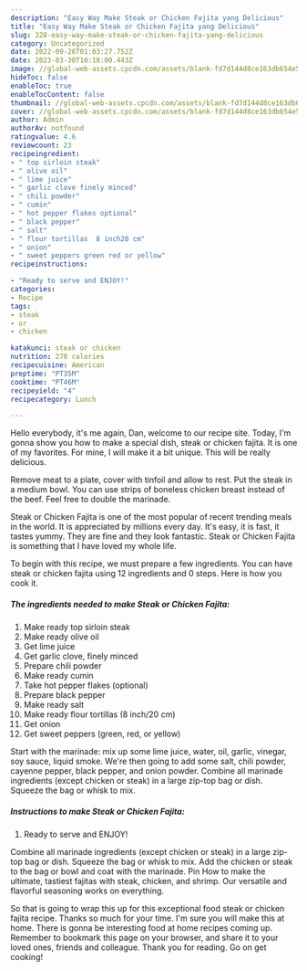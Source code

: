 ```yaml
---
description: "Easy Way Make Steak or Chicken Fajita yang Delicious"
title: "Easy Way Make Steak or Chicken Fajita yang Delicious"
slug: 328-easy-way-make-steak-or-chicken-fajita-yang-delicious
category: Uncategorized
date: 2022-09-26T01:03:27.752Z
date: 2023-03-30T10:18:00.443Z
image: //global-web-assets.cpcdn.com/assets/blank-fd7d144d8ce163db654e5a02c40b08a2775adb7897d16e4062681dc7e1b2800f.png
hideToc: false
enableToc: true
enableTocContent: false
thumbnail: //global-web-assets.cpcdn.com/assets/blank-fd7d144d8ce163db654e5a02c40b08a2775adb7897d16e4062681dc7e1b2800f.png
cover: //global-web-assets.cpcdn.com/assets/blank-fd7d144d8ce163db654e5a02c40b08a2775adb7897d16e4062681dc7e1b2800f.png
author: Admin
authorAv: notfound
ratingvalue: 4.6
reviewcount: 23
recipeingredient:
- " top sirloin steak"
- " olive oil"
- " lime juice"
- " garlic clove finely minced"
- " chili powder"
- " cumin"
- " hot pepper flakes optional"
- " black pepper"
- " salt"
- " flour tortillas	 8 inch20 cm"
- " onion"
- " sweet peppers green red or yellow"
recipeinstructions:

- "Ready to serve and ENJOY!"
categories:
- Recipe
tags:
- steak
- or
- chicken

katakunci: steak or chicken 
nutrition: 278 calories
recipecuisine: American
preptime: "PT35M"
cooktime: "PT46M"
recipeyield: "4"
recipecategory: Lunch

---
```



Hello everybody, it's me again, Dan, welcome to our recipe site. Today, I'm gonna show you how to make a special dish, steak or chicken fajita. It is one of my favorites. For mine, I will make it a bit unique. This will be really delicious.

Remove meat to a plate, cover with tinfoil and allow to rest. Put the steak in a medium bowl. You can use strips of boneless chicken breast instead of the beef. Feel free to double the marinade.

Steak or Chicken Fajita is one of the most popular of recent trending meals in the world. It is appreciated by millions every day. It's easy, it is fast, it tastes yummy. They are fine and they look fantastic. Steak or Chicken Fajita is something that I have loved my whole life.


To begin with this recipe, we must prepare a few ingredients. You can have steak or chicken fajita using 12 ingredients and 0 steps. Here is how you cook it.

<!--inarticleads1-->

##### The ingredients needed to make Steak or Chicken Fajita:

1. Make ready  top sirloin steak
1. Make ready  olive oil
1. Get  lime juice
1. Get  garlic clove, finely minced
1. Prepare  chili powder
1. Make ready  cumin
1. Take  hot pepper flakes (optional)
1. Prepare  black pepper
1. Make ready  salt
1. Make ready  flour tortillas	 (8 inch/20 cm)
1. Get  onion
1. Get  sweet peppers (green, red, or yellow)


Start with the marinade: mix up some lime juice, water, oil, garlic, vinegar, soy sauce, liquid smoke. We&#39;re then going to add some salt, chili powder, cayenne pepper, black pepper, and onion powder. Combine all marinade ingredients (except chicken or steak) in a large zip-top bag or dish. Squeeze the bag or whisk to mix. 

<!--inarticleads2-->

##### Instructions to make Steak or Chicken Fajita:


1. Ready to serve and ENJOY!

Combine all marinade ingredients (except chicken or steak) in a large zip-top bag or dish. Squeeze the bag or whisk to mix. Add the chicken or steak to the bag or bowl and coat with the marinade. Pin How to make the ultimate, tastiest fajitas with steak, chicken, and shrimp. Our versatile and flavorful seasoning works on everything. 

So that is going to wrap this up for this exceptional food steak or chicken fajita recipe. Thanks so much for your time. I'm sure you will make this at home. There is gonna be interesting food at home recipes coming up. Remember to bookmark this page on your browser, and share it to your loved ones, friends and colleague. Thank you for reading. Go on get cooking!
